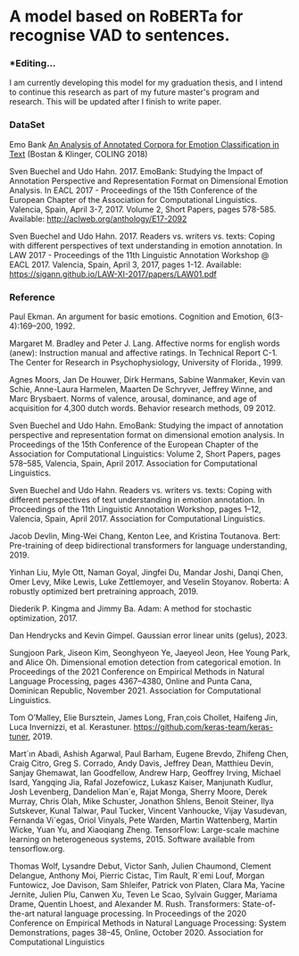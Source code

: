 # A model based on RoBERTa for recognise VAD to sentences.

### *Editing...
I am currently developing this model for my graduation thesis, and I intend to continue this research as part of my future master's program and research.
This will be updated after I finish to write paper.

### DataSet
Emo Bank [An Analysis of Annotated Corpora for Emotion Classification in Text](https://aclanthology.org/C18-1179) (Bostan & Klinger, COLING 2018)

Sven Buechel and Udo Hahn. 2017. EmoBank: Studying the Impact of Annotation Perspective and Representation Format on Dimensional Emotion Analysis. In EACL 2017 - Proceedings of the 15th Conference of the European Chapter of the Association for Computational Linguistics. Valencia, Spain, April 3-7, 2017. Volume 2, Short Papers, pages 578-585. Available: http://aclweb.org/anthology/E17-2092

Sven Buechel and Udo Hahn. 2017. Readers vs. writers vs. texts: Coping with different perspectives of text understanding in emotion annotation. In LAW 2017 - Proceedings of the 11th Linguistic Annotation Workshop @ EACL 2017. Valencia, Spain, April 3, 2017, pages 1-12. Available: https://sigann.github.io/LAW-XI-2017/papers/LAW01.pdf

### Reference
Paul Ekman. An argument for basic emotions. Cognition and Emotion, 6(3-4):169–200, 1992.

Margaret M. Bradley and Peter J. Lang. Affective norms for english words (anew): Instruction
manual and affective ratings. In Technical Report
C-1. The Center for Research in Psychophysiology, University of Florida., 1999.

Agnes Moors, Jan De Houwer, Dirk Hermans,
Sabine Wanmaker, Kevin van Schie, Anne-Laura
Harmelen, Maarten De Schryver, Jeffrey Winne,
and Marc Brysbaert. Norms of valence, arousal,
dominance, and age of acquisition for 4,300 dutch
words. Behavior research methods, 09 2012.

Sven Buechel and Udo Hahn. EmoBank: Studying the impact of annotation perspective and representation format on dimensional emotion analysis. In Proceedings of the 15th Conference of the
European Chapter of the Association for Computational Linguistics: Volume 2, Short Papers,
pages 578–585, Valencia, Spain, April 2017. Association for Computational Linguistics.

Sven Buechel and Udo Hahn. Readers vs. writers vs. texts: Coping with different perspectives
of text understanding in emotion annotation. In Proceedings of the 11th Linguistic Annotation
Workshop, pages 1–12, Valencia, Spain, April 2017. Association for Computational Linguistics.

Jacob Devlin, Ming-Wei Chang, Kenton Lee,
and Kristina Toutanova. Bert: Pre-training of
deep bidirectional transformers for language understanding, 2019.

Yinhan Liu, Myle Ott, Naman Goyal, Jingfei Du,
Mandar Joshi, Danqi Chen, Omer Levy, Mike
Lewis, Luke Zettlemoyer, and Veselin Stoyanov.
Roberta: A robustly optimized bert pretraining
approach, 2019.

Diederik P. Kingma and Jimmy Ba. Adam: A
method for stochastic optimization, 2017.

Dan Hendrycks and Kevin Gimpel. Gaussian error linear units (gelus), 2023.

Sungjoon Park, Jiseon Kim, Seonghyeon Ye, Jaeyeol Jeon, Hee Young Park, and Alice Oh. Dimensional emotion detection from categorical emotion. In Proceedings of the 2021 Conference on Empirical Methods in Natural Language Processing, pages 4367–4380, Online and Punta Cana,
Dominican Republic, November 2021. Association for Computational Linguistics.

Tom O’Malley, Elie Bursztein, James Long, Fran¸cois Chollet, Haifeng Jin, Luca Invernizzi, et al.
Kerastuner. https://github.com/keras-team/keras-tuner, 2019.

Mart´ın Abadi, Ashish Agarwal, Paul Barham, Eugene Brevdo, Zhifeng Chen, Craig Citro, Greg S.
Corrado, Andy Davis, Jeffrey Dean, Matthieu Devin, Sanjay Ghemawat, Ian Goodfellow, Andrew
Harp, Geoffrey Irving, Michael Isard, Yangqing Jia, Rafal Jozefowicz, Lukasz Kaiser, Manjunath
Kudlur, Josh Levenberg, Dandelion Man´e, Rajat Monga, Sherry Moore, Derek Murray, Chris
Olah, Mike Schuster, Jonathon Shlens, Benoit Steiner, Ilya Sutskever, Kunal Talwar, Paul Tucker,
Vincent Vanhoucke, Vijay Vasudevan, Fernanda Vi´egas, Oriol Vinyals, Pete Warden, Martin
Wattenberg, Martin Wicke, Yuan Yu, and Xiaoqiang Zheng. TensorFlow: Large-scale machine
learning on heterogeneous systems, 2015. Software available from tensorflow.org.

Thomas Wolf, Lysandre Debut, Victor Sanh, Julien Chaumond, Clement Delangue, Anthony Moi,
Pierric Cistac, Tim Rault, R´emi Louf, Morgan Funtowicz, Joe Davison, Sam Shleifer, Patrick
von Platen, Clara Ma, Yacine Jernite, Julien Plu, Canwen Xu, Teven Le Scao, Sylvain Gugger,
Mariama Drame, Quentin Lhoest, and Alexander M. Rush. Transformers: State-of-the-art natural
language processing. In Proceedings of the 2020 Conference on Empirical Methods in Natural
Language Processing: System Demonstrations, pages 38–45, Online, October 2020. Association
for Computational Linguistics

